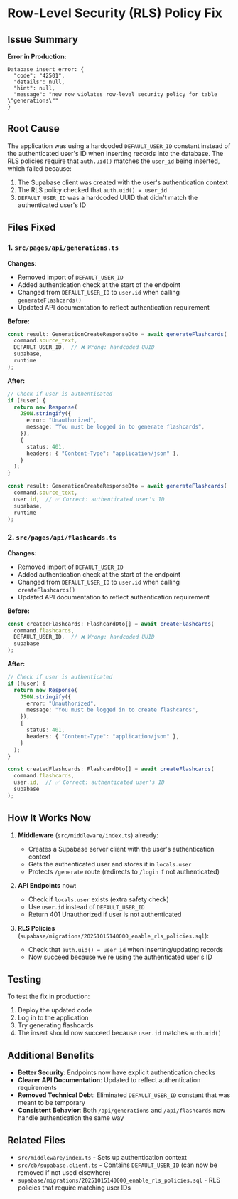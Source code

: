 # Row-Level Security (RLS) Policy Fix

## Issue Summary

**Error in Production:**
```
Database insert error: {
  "code": "42501",
  "details": null,
  "hint": null,
  "message": "new row violates row-level security policy for table \"generations\""
}
```

## Root Cause

The application was using a hardcoded `DEFAULT_USER_ID` constant instead of the authenticated user's ID when inserting records into the database. The RLS policies require that `auth.uid()` matches the `user_id` being inserted, which failed because:

1. The Supabase client was created with the user's authentication context
2. The RLS policy checked that `auth.uid() = user_id`
3. `DEFAULT_USER_ID` was a hardcoded UUID that didn't match the authenticated user's ID

## Files Fixed

### 1. `src/pages/api/generations.ts`

**Changes:**
- Removed import of `DEFAULT_USER_ID`
- Added authentication check at the start of the endpoint
- Changed from `DEFAULT_USER_ID` to `user.id` when calling `generateFlashcards()`
- Updated API documentation to reflect authentication requirement

**Before:**
```typescript
const result: GenerationCreateResponseDto = await generateFlashcards(
  command.source_text,
  DEFAULT_USER_ID,  // ❌ Wrong: hardcoded UUID
  supabase,
  runtime
);
```

**After:**
```typescript
// Check if user is authenticated
if (!user) {
  return new Response(
    JSON.stringify({
      error: "Unauthorized",
      message: "You must be logged in to generate flashcards",
    }),
    {
      status: 401,
      headers: { "Content-Type": "application/json" },
    }
  );
}

const result: GenerationCreateResponseDto = await generateFlashcards(
  command.source_text,
  user.id,  // ✅ Correct: authenticated user's ID
  supabase,
  runtime
);
```

### 2. `src/pages/api/flashcards.ts`

**Changes:**
- Removed import of `DEFAULT_USER_ID`
- Added authentication check at the start of the endpoint
- Changed from `DEFAULT_USER_ID` to `user.id` when calling `createFlashcards()`
- Updated API documentation to reflect authentication requirement

**Before:**
```typescript
const createdFlashcards: FlashcardDto[] = await createFlashcards(
  command.flashcards,
  DEFAULT_USER_ID,  // ❌ Wrong: hardcoded UUID
  supabase
);
```

**After:**
```typescript
// Check if user is authenticated
if (!user) {
  return new Response(
    JSON.stringify({
      error: "Unauthorized",
      message: "You must be logged in to create flashcards",
    }),
    {
      status: 401,
      headers: { "Content-Type": "application/json" },
    }
  );
}

const createdFlashcards: FlashcardDto[] = await createFlashcards(
  command.flashcards,
  user.id,  // ✅ Correct: authenticated user's ID
  supabase
);
```

## How It Works Now

1. **Middleware** (`src/middleware/index.ts`) already:
   - Creates a Supabase server client with the user's authentication context
   - Gets the authenticated user and stores it in `locals.user`
   - Protects `/generate` route (redirects to `/login` if not authenticated)

2. **API Endpoints** now:
   - Check if `locals.user` exists (extra safety check)
   - Use `user.id` instead of `DEFAULT_USER_ID`
   - Return 401 Unauthorized if user is not authenticated

3. **RLS Policies** (`supabase/migrations/20251015140000_enable_rls_policies.sql`):
   - Check that `auth.uid() = user_id` when inserting/updating records
   - Now succeed because we're using the authenticated user's ID

## Testing

To test the fix in production:
1. Deploy the updated code
2. Log in to the application
3. Try generating flashcards
4. The insert should now succeed because `user.id` matches `auth.uid()`

## Additional Benefits

- **Better Security**: Endpoints now have explicit authentication checks
- **Clearer API Documentation**: Updated to reflect authentication requirements
- **Removed Technical Debt**: Eliminated `DEFAULT_USER_ID` constant that was meant to be temporary
- **Consistent Behavior**: Both `/api/generations` and `/api/flashcards` now handle authentication the same way

## Related Files

- `src/middleware/index.ts` - Sets up authentication context
- `src/db/supabase.client.ts` - Contains `DEFAULT_USER_ID` (can now be removed if not used elsewhere)
- `supabase/migrations/20251015140000_enable_rls_policies.sql` - RLS policies that require matching user IDs

